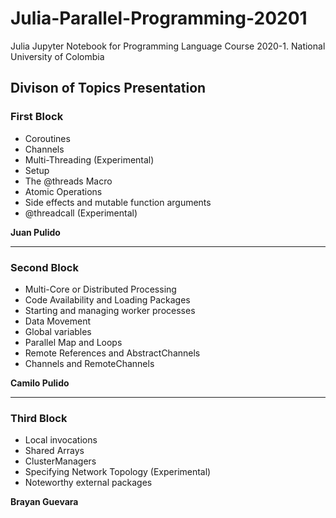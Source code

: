 # Julia-Parallel-Programming-20201
Julia Jupyter Notebook for Programming Language Course 2020-1. National University of Colombia

## Divison of Topics Presentation

### First Block
- Coroutines
- Channels
- Multi-Threading (Experimental)
- Setup
- The @threads Macro
- Atomic Operations
- Side effects and mutable function arguments
- @threadcall (Experimental)

**Juan Pulido**

---------------------------
### Second Block
- Multi-Core or Distributed Processing
- Code Availability and Loading Packages
- Starting and managing worker processes
- Data Movement
- Global variables
- Parallel Map and Loops
- Remote References and AbstractChannels
- Channels and RemoteChannels

**Camilo Pulido**

--------------------------------------

### Third Block
- Local invocations
- Shared Arrays
- ClusterManagers
- Specifying Network Topology (Experimental)
- Noteworthy external packages

**Brayan Guevara**